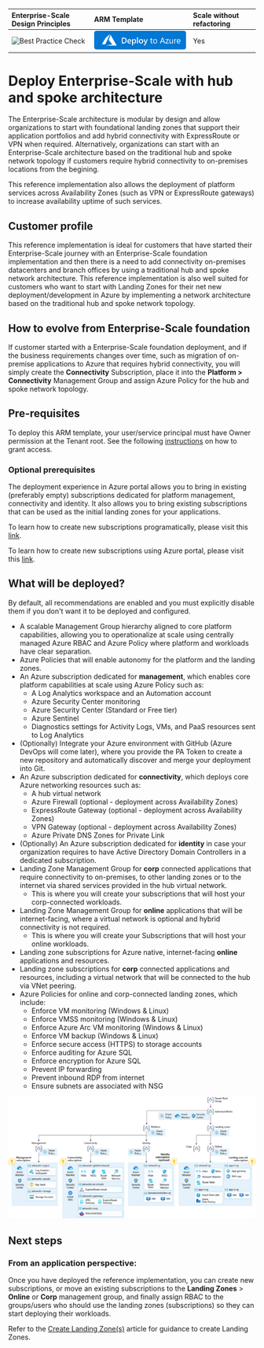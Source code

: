 | Enterprise-Scale Design Principles | ARM Template | Scale without refactoring |
|:-------------|:--------------|:--------------|
|![Best Practice Check](https://azurequickstartsservice.blob.core.windows.net/badges/subscription-deployments/create-rg-lock-role-assignment/BestPracticeResult.svg)| [![Deploy To Azure](https://raw.githubusercontent.com/Azure/azure-quickstart-templates/master/1-CONTRIBUTION-GUIDE/images/deploytoazure.svg?sanitize=true)](https://portal.azure.com/#blade/Microsoft_Azure_CreateUIDef/CustomDeploymentBlade/uri/https%3A%2F%2Fraw.githubusercontent.com%2FAzure%2FEnterprise-Scale%2Fmain%2Fdocs%2Freference%2Fadventureworks%2FarmTemplates%2Fes-hubspoke.json/uiFormDefinitionUri/https%3A%2F%2Fraw.githubusercontent.com%2FAzure%2FEnterprise-Scale%2Fmain%2Fdocs%2Freference%2Fadventureworks%2FarmTemplates%2Fes-portal.json)  | Yes |

# Deploy Enterprise-Scale with hub and spoke architecture

The Enterprise-Scale architecture is modular by design and allow organizations to start with foundational landing zones that support their application portfolios and add hybrid connectivity with ExpressRoute or VPN when required. Alternatively, organizations can start with an Enterprise-Scale architecture based on the traditional hub and spoke network topology if customers require hybrid connectivity to on-premises locations from the begining.

This reference implementation also allows the deployment of platform services across Availability Zones (such as VPN or ExpressRoute gateways) to increase availability uptime of such services. 

## Customer profile

This reference implementation is ideal for customers that have started their Enterprise-Scale journey with an Enterprise-Scale foundation implementation and then there is a need to add connectivity on-premises datacenters and branch offices by using a traditional hub and spoke network architecture. This reference implementation is also well suited for customers who want to start with Landing Zones for their net new
deployment/development in Azure by implementing a network architecture based on the traditional hub and spoke network topology.

## How to evolve from Enterprise-Scale foundation

If customer started with a Enterprise-Scale foundation deployment, and if the business requirements changes over time, such as migration of on-premise applications to Azure that requires hybrid connectivity, you will simply create the **Connectivity** Subscription, place it into the **Platform > Connectivity** Management Group and assign Azure Policy for the hub and spoke network topology.

## Pre-requisites

To deploy this ARM template, your user/service principal must have Owner permission at the Tenant root.
See the following [instructions](https://docs.microsoft.com/en-us/azure/role-based-access-control/elevate-access-global-admin) on how to grant access.

### Optional prerequisites

The deployment experience in Azure portal allows you to bring in existing (preferably empty) subscriptions dedicated for platform management, connectivity and identity. It also allows you to bring existing subscriptions that can be used as the initial landing zones for your applications.

To learn how to create new subscriptions programatically, please visit this [link](https://docs.microsoft.com/en-us/azure/azure-resource-manager/management/programmatically-create-subscription?tabs=rest).

To learn how to create new subscriptions using Azure portal, please visit this [link](https://azure.microsoft.com/en-us/blog/create-enterprise-subscription-experience-in-azure-portal-public-preview/).

## What will be deployed?

By default, all recommendations are enabled and you must explicitly disable them if you don't want it to be deployed and configured.

- A scalable Management Group hierarchy aligned to core platform capabilities, allowing you to operationalize at scale using centrally managed Azure RBAC and Azure Policy where platform and workloads have clear separation.
- Azure Policies that will enable autonomy for the platform and the landing zones.
- An Azure subscription dedicated for **management**, which enables core platform capabilities at scale using Azure Policy such as:
  - A Log Analytics workspace and an Automation account
  - Azure Security Center monitoring
  - Azure Security Center (Standard or Free tier)
  - Azure Sentinel
  - Diagnostics settings for Activity Logs, VMs, and PaaS resources sent to Log Analytics
- (Optionally) Integrate your Azure environment with GitHub (Azure DevOps will come later), where you provide the PA Token to create a new repository and automatically discover and merge your deployment into Git.
- An Azure subscription dedicated for **connectivity**, which deploys core Azure networking resources such as:
  - A hub virtual network
  - Azure Firewall (optional - deployment across Availability Zones)
  - ExpressRoute Gateway (optional - deployment across Availability Zones)
  - VPN Gateway (optional - deployment across Availability Zones)
  - Azure Private DNS Zones for Private Link
- (Optionally) An Azure subscription dedicated for **identity** in case your organization requires to have Active Directory Domain Controllers in a dedicated subscription.
- Landing Zone Management Group for **corp** connected applications that require connectivity to on-premises, to other landing zones or to the internet via shared services provided in the hub virtual network.
  - This is where you will create your subscriptions that will host your corp-connected workloads.
- Landing Zone Management Group for **online** applications that will be internet-facing, where a virtual network is optional and hybrid connectivity is not required.
  - This is where you will create your Subscriptions that will host your online workloads.
- Landing zone subscriptions for Azure native, internet-facing **online** applications and resources.
- Landing zone subscriptions for **corp** connected applications and resources, including a virtual network that will be connected to the hub via VNet peering.
- Azure Policies for online and corp-connected landing zones, which include:
  - Enforce VM monitoring (Windows & Linux)
  - Enforce VMSS monitoring (Windows & Linux)
  - Enforce Azure Arc VM monitoring (Windows & Linux)
  - Enforce VM backup (Windows & Linux)
  - Enforce secure access (HTTPS) to storage accounts
  - Enforce auditing for Azure SQL
  - Enforce encryption for Azure SQL
  - Prevent IP forwarding
  - Prevent inbound RDP from internet
  - Ensure subnets are associated with NSG

![Enterprise-Scale with connectivity](./media/es-hubspoke.png)

## Next steps

### From an application perspective:

Once you have deployed the reference implementation, you can create new subscriptions, or move an existing subscriptions to the **Landing Zones** > **Online** or **Corp**  management group, and finally assign RBAC to the groups/users who should use the landing zones (subscriptions) so they can start deploying their workloads.

Refer to the [Create Landing Zone(s)](../../EnterpriseScale-Deploy-landing-zones.md) article for guidance to create Landing Zones.
